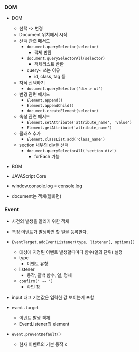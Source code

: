 ### DOM

- DOM
  - 선택 -> 변경
  - Document 위치에서 시작
  - 선택 관련 메서드
    - `document.querySelector(selector)`
      - 객체 반환
    - `document.querySelectorAll(selector)`
      - 객체리스트 반환
    - query~ 쓰는 이유
      - id, class, tag 등
  - 자식 선택하기
    - `document.querySelector('div > ul')`
  - 변경 관련 메서드
    - `Element.append()`
    - `Element.appendChild()`
    - `document.createElement(selector)`
  - 속성 관련 메서드
    - `Element.setAttribute('attribute_name', 'value')`
    - `Element.getAttribute('attribute_name')`
  - 클래스 추가
    - `Element.classList.add('class_name')`
  - section 내부의 div들 선택
    - `document.querySelectorAll('section div')`
      - forEach 가능

- BOM
- JAVAScript Core
- window.console.log = console.log
- document는 객체(웹화면)





### Event

- 사건의 발생을 알리기 위한 객체
- 특정 이벤트가 발생하면 할 일을 등록한다.
- `EventTarget.addEventListener(type, listener[, options])`
  - 대상에 지정된 이벤트 발생할때마다 함수(일의 단위) 설정
  - type
    - 이벤트 유형
  - listener
    - 동작, 콜백 함수, 일, 명세
  - `confirm(' ~~ ')`
    - 확인 창

- input 태그 기본값은 입력한 값 보이는게 포함

- `event.target`
  - 이벤트 발생 객체
  - EventListener의 element

- `event.preventDefault()`
  - 현재 이벤트의 기본 동작 x





